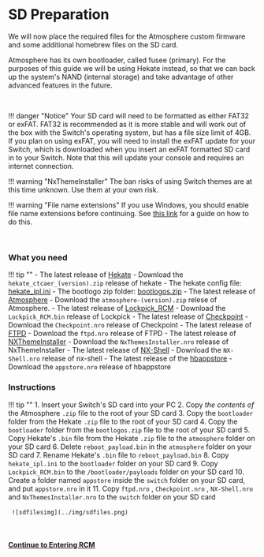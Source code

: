 # SD Preparation

We will now place the required files for the Atmosphere custom firmware and some additional homebrew files on the SD card.

Atmosphere has its own bootloader, called fusee (primary). For the purposes of this guide we will be using Hekate instead, so that we can back up the system's NAND (internal storage) and take advantage of other advanced features in the future.

&nbsp;

!!! danger "Notice"
    Your SD card will need to be formatted as either FAT32 or exFAT. FAT32 is recommended as it is more stable and will work out of the box with the Switch's operating system, but has a file size limit of 4GB. If you plan on using exFAT, you will need to install the exFAT update for your Switch, which is downloaded when you insert an exFAT formatted SD card in to your Switch. Note that this will update your console and requires an internet connection.

!!! warning "NxThemeInstaller"
    The ban risks of using Switch themes are at this time unknown. Use them at your own risk.

!!! warning "File name extensions"
    If you use Windows, you should enable file name extensions before continuing. See [this link](../extras/showing_file_extensions.md) for a guide on how to do this.

&nbsp;

### What you need

!!! tip ""
    - The latest release of [Hekate](https://github.com/CTCaer/hekate/releases/)
        - Download the `hekate_ctcaer_(version).zip` release of hekate
    - The hekate config file: <a href="../../../files/sys/hekate_ipl.ini" download>hekate_ipl.ini</a>
    - The bootlogo zip folder: <a href="../../../files/bootlogos.zip" download>bootlogos.zip</a>
    - The latest release of [Atmosphere](https://github.com/Atmosphere-NX/Atmosphere/releases) 
        - Download the `atmosphere-(version).zip` relese of Atmosphere.
    - The latest release of [Lockpick_RCM](https://github.com/shchmue/Lockpick_RCM/releases)
        - Download the `Lockpick_RCM.bin` release of Lockpick
    - The latest release of [Checkpoint](https://github.com/FlagBrew/Checkpoint/releases)
        - Download the `Checkpoint.nro` release of Checkpoint
    - The latest release of [FTPD](https://github.com/mtheall/ftpd/releases)
        - Download the `ftpd.nro` release of FTPD
    - The latest release of [NXThemeInstaller](https://github.com/exelix11/SwitchThemeInjector/releases)
        - Download the `NxThemesInstaller.nro` release of NxThemeInstaller
    - The latest release of [NX-Shell](https://github.com/joel16/NX-Shell/releases)
        - Download the `NX-Shell.nro` release of nx-shell
    - The latest release of the [hbappstore](https://github.com/vgmoose/hb-appstore/releases)
        - Download the `appstore.nro` release of hbappstore

### Instructions

!!! tip ""
    1. Insert your Switch's SD card into your PC
    2. Copy *the contents of* the Atmosphere `.zip` file to the root of your SD card
    3. Copy the `bootloader` folder from the Hekate `.zip` file to the root of your SD card
    4. Copy the `bootloader` folder from the `bootlogos.zip` file to the root of your SD card
    5. Copy Hekate's `.bin` file from the Hekate `.zip` file to the `atmosphere` folder on your SD card
    6. Delete `reboot_payload.bin` in the `atmosphere` folder on your SD card
    7. Rename Hekate's `.bin` file to `reboot_payload.bin`
    8. Copy `hekate_ipl.ini` to the `bootloader` folder on your SD card
    9. Copy `Lockpick_RCM.bin` to the `/bootloader/payloads` folder on your SD card
    10. Create a folder named `appstore` inside the `switch` folder on your SD card, and put `appstore.nro` in it
    11. Copy `ftpd.nro` , `Checkpoint.nro` , `NX-Shell.nro` and `NxThemesInstaller.nro` to the `switch` folder on your SD card

     ![sdfilesimg](../img/sdfiles.png)

&nbsp;

#### [Continue to Entering RCM <i class="fa fa-arrow-circle-right fa-lg"></i>](entering_rcm.md)
